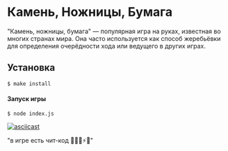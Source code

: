 # Камень, Ножницы, Бумага

"Камень, ножницы, бумага" — популярная игра на руках, известная во многих странах мира. Она часто используется как способ жеребьёвки для определения очерёдности хода или ведущего в других играх.


## Установка

```
$ make install
```


#### Запуск игры

```
$ node index.js
``` 

[![asciicast](https://asciinema.org/a/1iyOdR0UwgMbQ7HT5aO03c42W.svg)](https://asciinema.org/a/1iyOdR0UwgMbQ7HT5aO03c42W)


"в игре есть чит-код 🧙‍♂️🤓⚡😱"